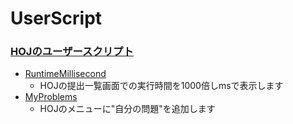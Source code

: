 # UserScript
### [**HOJのユーザースクリプト**](https://github.com/ei1903/UserScript/tree/master/HOJ)
- [RuntimeMillisecond](https://github.com/ei1903/UserScript/blob/master/HOJ/RuntimeMillisecond.user.js)
    - HOJの提出一覧画面での実行時間を1000倍しmsで表示します
- [MyProblems](https://github.com/ei1903/UserScript/blob/master/HOJ/myProblems.user.js)
    - HOJのメニューに"自分の問題"を追加します